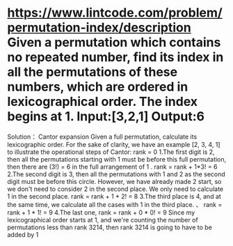 https://www.lintcode.com/problem/permutation-index/description
Given a permutation which contains no repeated number, find its index in all the permutations of these numbers, which are ordered in lexicographical order. The index begins at 1.
Input:[3,2,1]
Output:6
=================
Solution：
Cantor expansion
Given a full permutation, calculate its lexicographic order. For the sake of clarity, we have an example [2, 3, 4, 1] to illustrate the operational steps of Cantor:
rank = 0
1.The first digit is 2, then all the permutations starting with 1 must be before this full permutation, then there are (3!) = 6 in the full arrangement of 1 . 
rank = rank + 1*3! = 6
2.The second digit is 3, then all the permutations with 1 and 2 as the second digit must be before this circle. 
However, we have already made 2 start, so we don't need to consider 2 in the second place. 
We only need to calculate 1 in the second place. rank = rank + 1 * 2! = 8
3.The third place is 4, and at the same time, we calculate all the cases with 1 in the third place. 、
rank = rank + 1 * 1! = 9 
4.The last one, rank = rank + 0 * 0! = 9
Since my lexicographical order starts at 1, and we're counting the number of permutations less than rank 3214, 
then rank 3214 is going to have to be added by 1
